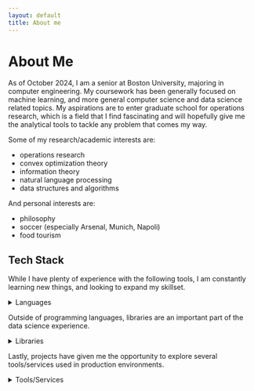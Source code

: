 ```yaml
---
layout: default
title: About me
---
```



# About Me

As of October 2024, I am a senior at Boston University, majoring in computer engineering. My coursework has been generally focused on machine learning, and more general computer science and data science related topics. My aspirations are to enter graduate school for operations research, which is a field that I find fascinating and will hopefully give me the analytical tools to tackle any problem that comes my way. 

Some of my research/academic interests are:
- operations research
- convex optimization theory
- information theory
- natural language processing
- data structures and algorithms


And personal interests are:
- philosophy
- soccer (especially Arsenal, Munich, Napoli)
- food tourism

## Tech Stack

While I have plenty of experience with the following tools, I am constantly learning new things, and looking to expand my skillset.

<details>
<summary>Languages</summary>
<table>
    <tr>
        <td><b>Python</b></td> <td>. . . . . .</td> <td>Advanced</td>
    </tr>
    <tr>
        <td><b>C / C++</b></td> <td>. . . . . .</td> <td>Proficient</td>
    </tr>
    <tr>
        <td><b>Java</b></td>  <td>. . . . . .</td> <td>Proficient</td>
    </tr>
    <tr>
        <td><b>JavaScript</b></td> <td>. . . . . .</td> <td>Novice</td>
    </tr>
    <tr>
        <td><b>MATLAB</b></td> <td>. . . . . .</td> <td>Novice</td>
    </tr>
    <tr>
        <td><b>bash / zsh</b></td> <td>. . . . . .</td> <td>Proficient</td>
    </tr>
</table>
</details>


Outside of programming languages, libraries are an important part of the data science experience.

<details>
<summary>Libraries</summary>
<table>
    <tr>
        <td><b>PyTorch</b></td> <td>. . . . . .</td> <td>Advanced</td>
    </tr>
    <tr>
        <td><b>Pandas</b></td> <td>. . . . . .</td> <td>Advanced</td>
    </tr>
    <tr>
        <td><b>XGBoost</b></td> <td>. . . . . .</td> <td>Advanced</td>
    </tr>
    <tr>
        <td><b>Huggingface</b></td> <td>. . . . . .</td> <td>Novice</td>
    </tr>
    <tr>
        <td><b>Gurobi</b></td> <td>. . . . . .</td> <td>Novice</td>
    </tr>
    <tr>
        <td><b>NumPy</b></td> <td>. . . . . .</td> <td>Advanced</td>
    </tr>
</table>
</details>


Lastly, projects have given me the opportunity to explore several tools/services used in production environments.


<details>
<summary>Tools/Services</summary>
<table>
    <tr>
        <td><b>Databricks</b></td> <td>. . . . . .</td> <td>Novice</td>
    </tr>
    <tr>
        <td><b>Linux</b></td>  <td>. . . . . .</td> <td>Advanced</td>
    </tr>
    <tr>
        <td><b>Docker</b></td> <td>. . . . . .</td> <td>Proficient</td>
    </tr>
    <tr>
        <td><b>Prometheus</b></td> <td>. . . . . .</td> <td>Proficient</td>
    </tr>
    <tr>
        <td><b>Kubernetes</b></td> <td>. . . . . .</td> <td>Novice</td>
    </tr>
    <tr>
        <td><b>Jira</b></td> <td>. . . . . .</td> <td>Proficient</td>
    </tr>
    <tr>
        <td><b>git / GitHub</b></td> <td>. . . . . .</td> <td>Advanced</td>
    </tr>
</table>
</details>

